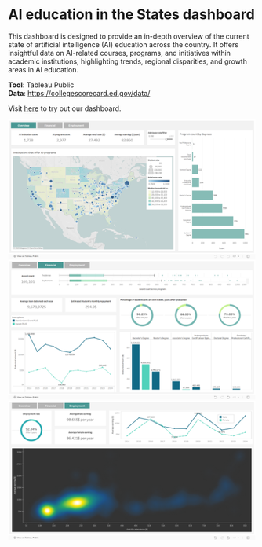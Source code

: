 # AI education in the States dashboard
This dashboard is designed to provide an in-depth overview of the current state of artificial intelligence (AI) education across the country. It offers insightful data on AI-related courses, programs, and initiatives within academic institutions, highlighting trends, regional disparities, and growth areas in AI education.

**Tool**: Tableau Public  
**Data**: https://collegescorecard.ed.gov/data/  

Visit [here](https://huycuong03.github.io/AI-education-in-the-States-dashboard/) to try out our dashboard.

![preview-image-1](/img/Screenshot%202025-02-10%20211545.png)
![preview-image-2](/img/Screenshot%202025-02-10%20211608.png)
![preview-image-3](/img/Screenshot%202025-02-10%20211627.png)
